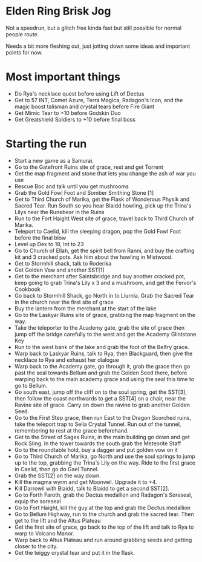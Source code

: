# Elden Ring Brisk Jog

Not a speedrun, but a glitch free kinda fast but still possible for normal people route.

Needs a bit more fleshing out, just jotting down some ideas and important points for now.

# Most important things

- Do Rya's necklace quest before using Lift of Dectus
- Get to 57 INT, Comet Azure, Terra Magica, Radagon's Icon, and the magic boost talisman and crystal tears before Fire Giant
- Get Mimic Tear to +10 before Godskin Duo
- Get Greatshield Soldiers to +10 before final boss

# Starting the run

- Start a new game as a Samurai.
- Go to the Gatefront Ruins site of grace, rest and get Torrent
- Get the map fragment and stone that lets you change the ash of war you use
- Rescue Boc and talk until you get mushrooms
- Grab the Gold Fowl Foot and Somber Smithing Stone [1]
- Get to Third Church of Marika, get the Flask of Wonderous Physik and Sacred Tear. Run South so you hear Blaidd howling, pick up the Trina's Lilys near the Runebear in the Ruins
- Run to the Fort Haight West site of grace, travel back to Third Church of Marika.
- Teleport to Caelid, kill the sleeping dragon, pop the Gold Fowl Foot before the final blow
- Level up Dex to 18, Int to 23
- Go to Church of Ellah, get the spirit bell from Ranni, and buy the crafting kit and 3 cracked pots. Ask him about the howling in Mistwood.
- Get to Stormhill shack, talk to Roderika
- Get Golden Vow and another SST[1]
- Get to the merchant after Saintsbridge and buy another cracked pot, keep going to grab Trina's Lily x 3 and a mushroom, and get the Fervor's Cookbook
- Go back to Stormhill Shack, go North in to Liurnia. Grab the Sacred Tear in the church near the first site of grace
- Buy the lantern from the merchant at the start of the lake
- Go to the Laskyar Ruins site of grace, grabbing the map fragment on the way.
- Take the teleporter to the Academy gate, grab the site of grace then jump off the bridge carefully to the west and get the Academy Glintstone Key
- Run to the west bank of the lake and grab the foot of the Belfry grace.
- Warp back to Laskyar Ruins, talk to Rya, then Blackguard, then give the necklace to Rya and exhaust her dialogue
- Warp back to the Academy gate, go through it, grab the grace then go past the seal towards Bellum and grab the Golden Seed there, before warping back to the main academy grace and using the seal this time to go to Bellum.
- Go south east, jump off the cliff on to the soul spring, get the SST[3], then follow the coast northwards to get a SST[4] on a chair, near the Ravine site of grace. Carry on down the ravine to grab another Golden Seed.
- Go to the First Step grace, then run East to the Dragon Scorched ruins, take the teleport trap to Selia Crystal Tunnel. Run out of the tunnel, remembering to rest at the grace beforehand.
- Get to the Street of Sages Ruins, in the main building go down and get Rock Sling. In the tower towards the south grab the Meteorite Staff
- Go to the roundtable hold, buy a dagger and put golden vow on it
- Go to Third Church of Marika, go North and use the soul springs to jump up to the top, grabbing the Trina's Lily on the way. Ride to the first grace in Caelid, then go do Gael Tunnel.
- Grab the SST[2] on the way down.
- Kill the magma wyrm and get Moonveil. Upgrade it to +4.
- Kill Darrowil with Blaidd, talk to Blaidd to get a second SST[2].
- Go to Forth Faroth, grab the Dectus medallion and  Radagon's Soreseal, equip the soreseal
- Go to Fort Haight, kill the guy at the top and grab the Dectus medallion
- Go to Bellum Highway, run to the church and grab the sacred tear. Then get to the lift and the Altus Plateau
- Get the first site of grace, go back to the top of the lift and talk to Rya to warp to Volcano Manor.
- Warp back to Altus Plateau and run around grabbing seeds and getting closer to the city.
- Get the teiggy crystal tear and put it in the flask.
